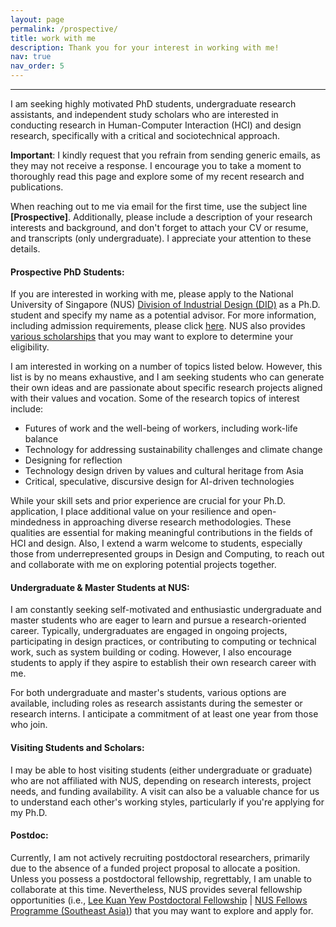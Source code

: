 ```yaml
---
layout: page
permalink: /prospective/
title: work with me
description: Thank you for your interest in working with me!
nav: true
nav_order: 5
---
```


<hr>

I am seeking highly motivated PhD students, undergraduate research assistants, and independent study scholars who are interested in conducting research in Human-Computer Interaction (HCI) and design research, specifically with a critical and sociotechnical approach.

**Important**: I kindly request that you refrain from sending generic emails, as they may not receive a response. I encourage you to take a moment to thoroughly read this page and explore some of my recent research and publications.

When reaching out to me via email for the first time, use the subject line **[Prospective]**. Additionally, please include a description of your research interests and background, and don't forget to attach your CV or resume, and transcripts (only undergraduate). I appreciate your attention to these details.



#### Prospective PhD Students:

If you are interested in working with me, please apply to the National University of Singapore (NUS) [Division of Industrial Design (DID)](https://cde.nus.edu.sg/did/) as a Ph.D. student and specify my name as a potential advisor. For more information, including admission requirements, please click [here](https://cde.nus.edu.sg/did/postgraduate/). NUS also provides [various scholarships](https://nusgs.nus.edu.sg/scholarships-list/?pgf) that you may want to explore to determine your eligibility.

I am interested in working on a number of topics listed below. However, this list is by no means exhaustive, and I am seeking students who can generate their own ideas and are passionate about specific research projects aligned with their values and vocation. Some of the research topics of interest include:

<ul>
  <li>Futures of work and the well-being of workers, including work-life balance</li>
  <li>Technology for addressing sustainability challenges and climate change</li>
  <li>Designing for reflection</li>
  <li>Technology design driven by values and cultural heritage from Asia</li>
  <li>Critical, speculative, discursive design for AI-driven technologies </li>
</ul>

While your skill sets and prior experience are crucial for your Ph.D. application, I place additional value on your resilience and open-mindedness in approaching diverse research methodologies. These qualities are essential for making meaningful contributions in the fields of HCI and design. Also, I extend a warm welcome to students, especially those from underrepresented groups in Design and Computing, to reach out and collaborate with me on exploring potential projects together.

#### Undergraduate & Master Students at NUS:

I am constantly seeking self-motivated and enthusiastic undergraduate and master students who are eager to learn and pursue a research-oriented career. Typically, undergraduates are engaged in ongoing projects, participating in design practices, or contributing to computing or technical work, such as system building or coding. However, I also encourage students to apply if they aspire to establish their own research career with me.

For both undergraduate and master's students, various options are available, including roles as research assistants during the semester or research interns. I anticipate a commitment of at least one year from those who join.

#### Visiting Students and Scholars:

I may be able to host visiting students (either undergraduate or graduate) who are not affiliated with NUS, depending on research interests, project needs, and funding availability. A visit can also be a valuable chance for us to understand each other's working styles, particularly if you're applying for my Ph.D.

#### Postdoc:
Currently, I am not actively recruiting postdoctoral researchers, primarily due to the absence of a funded project proposal to allocate a position. Unless you possess a postdoctoral fellowship, regrettably, I am unable to collaborate at this time. Nevertheless, NUS provides several fellowship opportunities (i.e., [Lee Kuan Yew Postdoctoral Fellowship](https://www.nus.edu.sg/research/research-management/funding-opportunities/lee-kuan-yew-postdoctoral-fellowship) |  [NUS Fellows Programme (Southeast Asia)](https://www.nus.edu.sg/research/funding-opportunities/NUS-fellows-programme-southeast-asia)) that you may want to explore and apply for.
